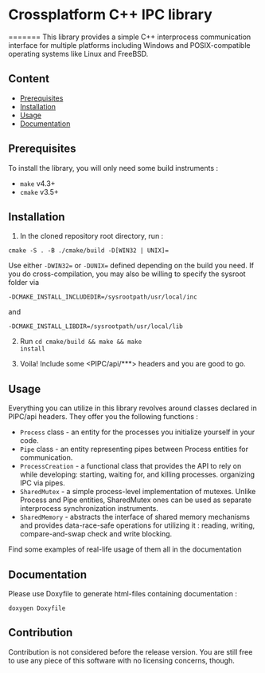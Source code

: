 # Crossplatform C++ IPC library 

=======
This library provides a simple C++ interprocess communication interface for multiple platforms including Windows and POSIX-compatible operating systems like Linux and FreeBSD.

## Content
- [Prerequisites](#prerequisites)
- [Installation](#installation)
- [Usage](#usage)
- [Documentation](#documentation)

## Prerequisites
To install the library, you will only need some build instruments : 
- <code>make</code> v4.3+
- <code>cmake</code> v3.5+

## Installation
1) In the cloned repository root directory, run :

<code>cmake -S . -B ./cmake/build -D[WIN32 | UNIX]=</code>

Use either <code>-DWIN32=</code> or <code>-DUNIX=</code> defined depending on the build you need. If you do cross-compilation, you may also be willing to specify the sysroot folder via

<code>-DCMAKE_INSTALL_INCLUDEDIR=/sysrootpath/usr/local/inc</code>

and 

<code>-DCMAKE_INSTALL_LIBDIR=/sysrootpath/usr/local/lib</code>

2) Run
<code>cd cmake/build && make && make install</code>

3) Voila! Include some <PIPC/api/***> headers and you are good to go.

## Usage
Everything you can utilize in this library revolves around classes declared in PIPC/api headers. They offer you the following functions : 

- <code>Process</code> class - an entity for the processes you initialize yourself in your code.
- <code>Pipe</code> class - an entity representing pipes between Process entities for communication.
- <code>ProcessCreation</code> - a functional class that provides the API to rely on while developing: starting, waiting for, and killing processes. organizing IPC via pipes.
- <code>SharedMutex</code> - a simple process-level implementation of mutexes. Unlike Process and Pipe entities, SharedMutex ones can be used as separate interprocess synchronization instruments.
- <code>SharedMemory</code> - abstracts the interface of shared memory mechanisms and provides data-race-safe operations for utilizing it : reading, writing, compare-and-swap check and write blocking.

Find some examples of real-life usage of them all in the documentation

## Documentation
Please use Doxyfile to generate html-files containing documentation : 

<code>doxygen Doxyfile</code>

## Contribution
Contribution is not considered before the release version. You are still free to use any piece of this software with no licensing concerns, though.
